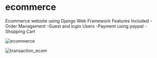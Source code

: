 # ecommerce
 Ecommerce website using Django Web Framework
 Features Included
 -Order Management 
 -Guest and login Users
 -Payment using paypal
 -Shopping Cart



![ecommerce](https://user-images.githubusercontent.com/32553276/226998860-dd0955c7-f04b-471d-9fbf-6b42902228cd.png)



![transaction_ecom](https://user-images.githubusercontent.com/32553276/226999229-48956844-e37c-4033-b2d4-2d56c3cc934c.png)
